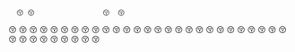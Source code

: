 
      😚 😚                 😚  😚
   😚      😚           😚         😚
 😚           😚     😚             😚
😚               😚                 😚
😚                                  😚
 😚                                😚
   😚                             😚
     😚                          😚
       😚                       😚
         😚                    😚
           😚                 😚
             😚              😚
               😚           😚
                 😚        😚
                   😚     😚
                     😚  😚
                       😚
